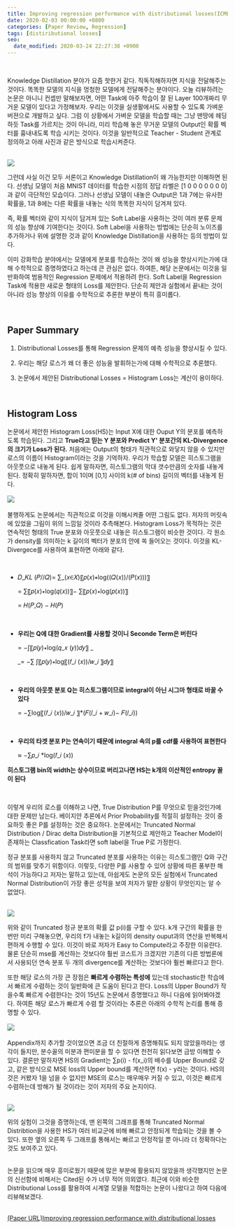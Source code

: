 ```yaml
---
title: Improving regression performance with distributional losses(ICML 2018)
date: 2020-02-03 00:00:00 +0800
categories: [Paper Review, Regression]
tags: [distiributional losses]
seo:
  date_modified: 2020-03-24 22:27:38 +0900
---
```


<br/>

Knowledge Distillation 분야가 요즘 핫한거 같다. 직독직해하자면 지식을 전달해주는 것이다. 똑똑한 모델의 지식을 멍청한 모델에게 전달해주는 분야이다. 오늘 리뷰하려는 논문은 아니니 컨셉만 말해보자면, 어떤 Task에 아주 학습이 잘 된 Layer 100개짜리 무거운 모델이 있다고 가정해보자. 우리는 이것을 실생활에서도 사용할 수 있도록 가벼운 버젼으로 개발하고 싶다. 그럼 이 상황에서 가벼운 모델을 학습할 때는 그냥 맨땅에 헤딩하듯 Task를 가르치는 것이 아니라, 미리 학습해 놓은 무거운 모델의 Output인 확률 벡터를 흉내내도록 학습 시키는 것이다. 이것을 일반적으로 Teacher - Student 관계로 정의하고 아래 사진과 같은 방식으로 학습시켜준다.  

<br/>
<img src="/assets/img/pr/hs/hsone.jpg">
<br/>

그런데 사실 이건 모두 서론이고 Knowledge Distillation이 왜 가능한지만 이해하면 된다. 선생님 모델이 처음 MNIST 데이터를 학습한 시점의 정답 라벨은 [1 0 0 0 0 0 0 0] 과 같이 극단적인 모습이다. 그러나 선생님 모델이 내놓은 Output은 1과 7에는 유사한 확률을, 1과 8에는 다른 확률을 내놓는 식의 똑똑한 지식이 담겨져 있다.  

즉, 확률 벡터와 같이 지식이 담겨져 있는 Soft Label을 사용하는 것이 여러 분류 문제의 성능 향상에 기여한다는 것이다. Soft Label을 사용하는 방법에는 단순히 노이즈를 추가하거나 위에 설명한 것과 같이 Knowledge Distillation을 사용하는 등의 방법이 있다.  

이미 강화학습 분야에서는 모델에게 분포를 학습하는 것이 왜 성능을 향상시키는가에 대해 수학적으로 증명하였다고 하는데 큰 관심은 없다. 하여튼, 해당 논문에서는 이것을 일반화하여 범용적인 Regression 문제에서 적용하려 한다. Soft Label을 Regression Task에 적용한 새로운 형태의 Loss를 제안한다. 단순히 제안과 실험에서 끝내는 것이 아니라 성능 향상의 이유를 수학적으로 추론한 부분이 특히 흥미롭다.    

<br/>

## <b>Paper Summary</b>  
1. Distributional Losses를 통해 Regression 문제의 예측 성능을 향상시킬 수 있다.  
  
2. 우리는 해당 로스가 왜 더 좋은 성능을 발휘하는가에 대해 수학적으로 추론했다.  
  
3. 논문에서 제안된 Distributional Losses = Histogram Loss는 계산이 용이하다.  

<br/>

## <b>Histogram Loss</b>  
논문에서 제안한 Histogram Loss(HS)는 Input X에 대한 Ouput Y의 분포를 예측하도록 학습된다. 그리고 <b>True라고 믿는 Y 분포와 Predict Y' 분포간의 KL-Divergence의 크기가 Loss가 된다.</b> 처음에는 Output의 형태가 직관적으로 와닿지 않을 수 있지만 로스의 이름이 Histogram이라는 것을 기억하자. 우리가 학습할 모델은 히스토그램을 아웃풋으로 내놓게 된다. 쉽게 말하자면, 히스토그램의 막대 갯수만큼의 숫자를 내놓게 된다. 정확히 말하자면, 합이 1이며 [0,1] 사이의 k(# of bins) 길이의 벡터를 내놓게 된다.  
<br/>
<img src="/assets/img/pr/hs/hsone.jpg">
<br/>  
불행하게도 논문에서는 직관적으로 이것을 이해시켜줄 어떤 그림도 없다. 저자의 머릿속에 있었을 그림이 위의 느낌일 것이라 추측해본다. Histogram Loss가 목적하는 것은 연속적인 형태의 True 분포와 아웃풋으로 내놓은 히스토그램이 비슷한 것이다. 각 원소가 density를 의미하는 k 길이의 벡터가 분포의 안에 쏙 들어오는 것이다. 이것을 KL-Divergece를 사용하여 표현하면 아래와 같다.  

<br/>

- 𝐷_𝐾𝐿 (𝑃//𝑄)= ∑_(𝑥∈𝑋)〖𝑝(𝑥)∗log⁡((𝑄(𝑥))/(𝑃(𝑥)))〗  

  = ∑〖𝑝(𝑥)∗log⁡(𝑞(𝑥))〗− ∑〖𝑝(𝑥)∗log⁡(𝑝(𝑥))〗  

  = 𝐻(𝑃,𝑄) − 𝐻(𝑃)  

<br/>

- <b>우리는 Q에 대한 Gradient를 사용할 것이니 Seconde Term은 버린다</b> 

  = −∫〖𝑝(𝑦)∗log⁡(𝑞_𝑥 (𝑦))𝑑𝑦〗    _

  _= −∑ ∫〖𝑝(𝑦)∗log⁡〖(𝑓_𝑖 (𝑥))/𝑤_𝑖 〗𝑑𝑦〗  

<br/>

- <b>우리의 아웃풋 분포 Q는 히스토그램이므로 integral이 아닌 시그마 형태로 바꿀 수 있다</b>  

  = −∑log⁡〖(𝑓_𝑖 (𝑥))/𝑤_𝑖 〗*(𝐹(𝑙_𝑖 + 𝑤_𝑖)− 𝐹(𝑙_𝑖))    

<br/>

- <b>우리의 타겟 분포 P는 연속이기 때문에 integral 속의 p를 cdf를 사용하여 표현한다</b>  

  ≈ −∑𝑝_𝑖 *log(𝑓_𝑖 (𝑥))  

  

<b>히스토그램 bin의 width는 상수이므로 버리고나면 HS는 k개의 이산적인 entropy 꼴이 된다</b>  

<br/>

이렇게 우리의 로스를 이해하고 나면, True Distribution P를 무엇으로 믿을것인가에 대한 문제만 남는다. 베이지안 추론에서 Prior Probability를 적절히 설정하는 것이 중요하듯 좋은 P를 설정하는 것은 중요하다. 논문에서는 Truncated Normal Distribution / Dirac delta Distribution을 기본적으로 제안하고 Teacher Model이 존재하는 Classfication Task라면 soft label을 True P로 가정한다.  

정규 분포를 사용하지 않고 Truncated 분포를 사용하는 이유는 히스토그램인 Q와 구간의 범위를 맞추기 위함이다. 이렇듯, 다양한 P를 사용할 수 있어 상황에 따른 풍부한 해석이 가능하다고 저자는 말하고 있는데, 아쉽게도 논문의 모든 실험에서 Truncated Normal Distribution이 가장 좋은 성적을 보여 저자가 말한 상황이 무엇인지는 알 수 없었다.  

<br/>
<img src="/assets/img/pr/hs/hstwo.jpg">  
<br>

위와 같이 Truncated 정규 분포의 확률 값 p(i)를 구할 수 있다. k개 구간의 확률을 한 번만 미리 구해놓으면, 우리의 f가 내놓는 k길이의 density ouput과의 연산을 반복해서 편하게 수행할 수 있다. 이것이 바로 저자가 Easy to Compute라고 주장한 이유란다. 물론 단순히 mse를 계산하는 것보다야 훨씬 코스트가 크겠지만 기존의 다른 방법론에서 사용되던 연속 분포 두 개의 divergence를 계산하는 것보다야 훨씬 빠르다고 한다.  

또한 해당 로스의 가장 큰 장점은 <b>빠르게 수렴하는 특성에</b> 있는데 stochastic한 학습에서 빠르게 수렴하는 것이 일반화에 큰 도움이 된다고 한다. Loss의 Upper Bound가 작을수록 빠르게 수렴한다는 것이 15년도 논문에서 증명했다고 하니 다음에 읽어봐야겠다. 하여튼 해당 로스가 빠르게 수렴 할 것이라는 추론은 아래의 수학적 논리를 통해 증명할 수 있다.  
<br/>
<img src="/assets/img/pr/hs/hsthree.jpg">  
<br/>
Appendix까지 추가할 것이었으면 조금 더 친절하게 증명해줘도 되지 않았을까라는 생각이 들지만, 분수꼴의 미분과 편미분을 할 수 있다면 천천히 읽다보면 금방 이해할 수 있다. 결론만 말하자면 HS의 Gradient는 ∑p(i) - f(x_i)의 배수를 Upper Bound로 갖고, 같은 방식으로 MSE loss의 Upper bound를 계산하면 f(x) - y라는 것이다. HS의 것은 커봤자 1을 넘을 수 없지만 MSE의 로스는 매우매우 커질 수 있고, 이것은 빠르게 수렴하는데 방해가 될 것이라는 것이 저자의 주요 논지이다.  
<br/>

<img src="/assets/img/pr/hs/hsfour.jpg">  
<br/>

위의 실험이 그것을 증명하는데, 맨 왼쪽의 그래프를 통해 Truncated Normal Distribtion을 사용한 HS가 여러 비교군에 비해 빠르고 안정되게 학습되는 것을 볼 수 있다. 또한 옆의 오른쪽 두 그래프를 통해서는 빠르고 안정적일 뿐 아니라 더 정확하다는 것도 보여주고 있다.  
<br/>

논문을 읽으며 매우 흥미로웠기 때문에 많은 부분에 활용되지 않았을까 생각했지만 논문의 신선함에 비해서는 Cited된 수가 너무 적어 의외였다. 최근에 이와 비슷한 Distributional Loss를 활용하여 시계열 모델을 적합하는 논문이 나왔다고 하여 다음에 리뷰해보겠다.  
<br/>

[(Paper URL)Improving regression performance with distributional losses](https://arxiv.org/pdf/1806.04613.pdf)  
